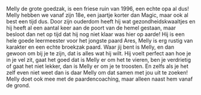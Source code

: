 Melly de grote goedzak, is een friese ruin van 1996, een echte opa al dus! Melly hebben we vanaf zijn 18e, een jaartje korter dan Magic, maar ook al best een tijd dus. Door zijn ouderdom heeft hij wat gezondheidskwaaltjes en hij heeft al een aantal keer aan de poort van de hemel gestaan, maar besloot dan net op tijd dat hij nog niet klaar was hier op aarde! Hij is een hele goede leermeester voor het jongste paard Ares, Melly is erg rustig van karakter en een echte broekzak paard. Waar jij bent is Melly, en dan gewoon om bij je te zijn, dat is alles wat hij wilt. Hij voelt perfect aan hoe je in je vel zit, gaat het goed dat is Melly er om het te vieren, ben je verdrietig of gaat het niet lekker, dan is Melly er om je te troosten. En zelfs als je het zelf even niet weet dan is daar Melly om dat samen met jou uit te zoeken! Melly doet ook mee met de paardencoaching, maar alleen naast hem vanaf de grond.
